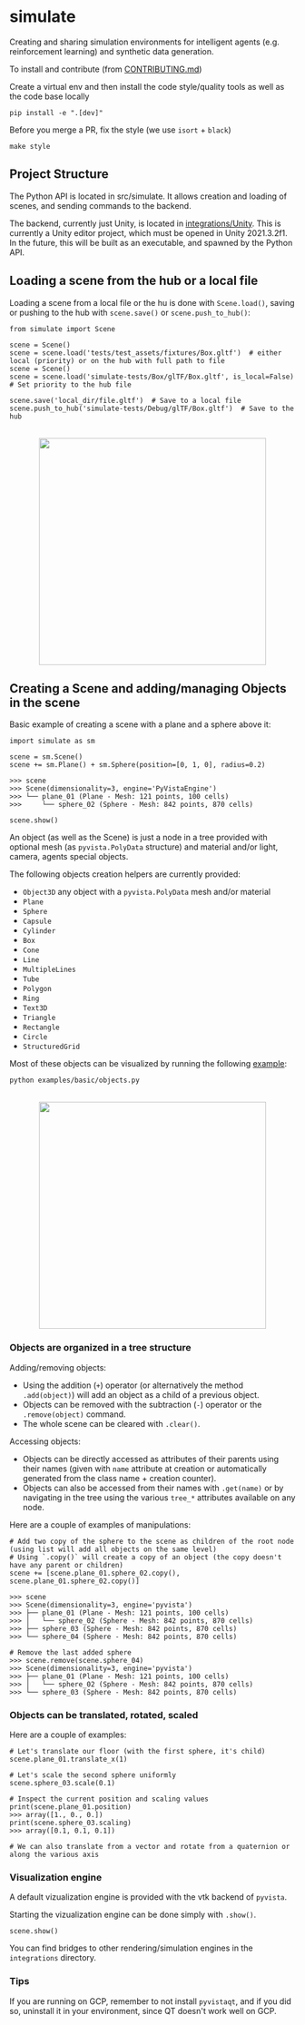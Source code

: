 # simulate
Creating and sharing simulation environments for intelligent agents (e.g. reinforcement learning) and synthetic data generation.

To install and contribute (from [CONTRIBUTING.md](CONTRIBUTING.md))

Create a virtual env and then install the code style/quality tools as well as the code base locally
```
pip install -e ".[dev]"
```
Before you merge a PR, fix the style (we use `isort` + `black`)
```
make style
```

## Project Structure

The Python API is located in src/simulate. It allows creation and loading of scenes, and sending commands to the backend.

The backend, currently just Unity, is located in [integrations/Unity](integrations/Unity). 
This is currently a Unity editor project, which must be opened in Unity 2021.3.2f1. 
In the future, this will be built as an executable, and spawned by the Python API.

## Loading a scene from the hub or a local file

Loading a scene from a local file or the hu is done with `Scene.load()`, saving or pushing to the hub with `scene.save()` or `scene.push_to_hub()`:

```
from simulate import Scene

scene = Scene()
scene = scene.load('tests/test_assets/fixtures/Box.gltf')  # either local (priority) or on the hub with full path to file
scene = Scene()
scene = scene.load('simulate-tests/Box/glTF/Box.gltf', is_local=False)  # Set priority to the hub file

scene.save('local_dir/file.gltf')  # Save to a local file
scene.push_to_hub('simulate-tests/Debug/glTF/Box.gltf')  # Save to the hub
```
<p align="center">
    <br>
    <img src="https://user-images.githubusercontent.com/10695622/191554717-acba4764-a4f4-4609-834a-39ddb50b844a.png" width="400"/>
    <br>
<p>

## Creating a Scene and adding/managing Objects in the scene

Basic example of creating a scene with a plane and a sphere above it:
```
import simulate as sm

scene = sm.Scene()
scene += sm.Plane() + sm.Sphere(position=[0, 1, 0], radius=0.2)

>>> scene
>>> Scene(dimensionality=3, engine='PyVistaEngine')
>>> └── plane_01 (Plane - Mesh: 121 points, 100 cells)
>>>     └── sphere_02 (Sphere - Mesh: 842 points, 870 cells)

scene.show()
```

An object (as well as the Scene) is just a node in a tree provided with optional mesh (as `pyvista.PolyData` structure) and material and/or light, camera, agents special objects.

The following objects creation helpers are currently provided:
- `Object3D` any object with a `pyvista.PolyData` mesh and/or material
- `Plane`
- `Sphere`
- `Capsule`
- `Cylinder`
- `Box`
- `Cone`
- `Line`
- `MultipleLines`
- `Tube`
- `Polygon`
- `Ring`
- `Text3D`
- `Triangle`
- `Rectangle`
- `Circle`
- `StructuredGrid`

Most of these objects can be visualized by running the following [example](https://github.com/huggingface/simulate/tree/main/examples/objects.py):
```
python examples/basic/objects.py
```
<p align="center">
    <br>
    <img src="https://user-images.githubusercontent.com/10695622/191562825-49d4c692-a1ed-44e9-bdb9-da5f0bfb9828.png" width="400"/>
    <br>
<p>

### Objects are organized in a tree structure

Adding/removing objects:
- Using the addition (`+`) operator (or alternatively the method `.add(object)`) will add an object as a child of a previous object.
- Objects can be removed with the subtraction (`-`) operator or the `.remove(object)` command.
- The whole scene can be cleared with `.clear()`.

Accessing objects:
- Objects can be directly accessed as attributes of their parents using their names (given with  `name` attribute at creation or automatically generated from the class name + creation counter).
- Objects can also be accessed from their names with `.get(name)` or by navigating in the tree using the various `tree_*` attributes available on any node.

Here are a couple of examples of manipulations:

```
# Add two copy of the sphere to the scene as children of the root node (using list will add all objects on the same level)
# Using `.copy()` will create a copy of an object (the copy doesn't have any parent or children)
scene += [scene.plane_01.sphere_02.copy(), scene.plane_01.sphere_02.copy()]

>>> scene
>>> Scene(dimensionality=3, engine='pyvista')
>>> ├── plane_01 (Plane - Mesh: 121 points, 100 cells)
>>> │   └── sphere_02 (Sphere - Mesh: 842 points, 870 cells)
>>> ├── sphere_03 (Sphere - Mesh: 842 points, 870 cells)
>>> └── sphere_04 (Sphere - Mesh: 842 points, 870 cells)

# Remove the last added sphere
>>> scene.remove(scene.sphere_04)
>>> Scene(dimensionality=3, engine='pyvista')
>>> ├── plane_01 (Plane - Mesh: 121 points, 100 cells)
>>> │   └── sphere_02 (Sphere - Mesh: 842 points, 870 cells)
>>> └── sphere_03 (Sphere - Mesh: 842 points, 870 cells)
```

### Objects can be translated, rotated, scaled
Here are a couple of examples:
```
# Let's translate our floor (with the first sphere, it's child)
scene.plane_01.translate_x(1)

# Let's scale the second sphere uniformly
scene.sphere_03.scale(0.1)

# Inspect the current position and scaling values
print(scene.plane_01.position)
>>> array([1., 0., 0.])
print(scene.sphere_03.scaling)
>>> array([0.1, 0.1, 0.1])

# We can also translate from a vector and rotate from a quaternion or along the various axis
```

### Visualization engine

A default vizualization engine is provided with the vtk backend of `pyvista`.

Starting the vizualization engine can be done simply with `.show()`.
```
scene.show()
```

You can find bridges to other rendering/simulation engines in the `integrations` directory.

### Tips

If you are running on GCP, remember to not install `pyvistaqt`, and if you did so, uninstall it in your environment, since QT doesn't work well on GCP.
